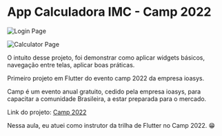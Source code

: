 # App Calculadora IMC - Camp 2022

![Login Page](https://github.com/devandrev/camp_aula_03/blob/main/assets/images/cover/cover_1.png)

![Calculator Page](https://github.com/devandrev/camp_aula_03/blob/main/assets/images/cover/cover_2.png)

O intuito desse projeto, foi demonstrar como aplicar widgets básicos, navegação entre telas, aplicar boas práticas.

Primeiro projeto em Flutter do evento camp 2022 da empresa ioasys.

Camp é um evento anual gratuito, cedido pela empresa ioasys, para capacitar a comunidade Brasileira, a estar preparada para o mercado. 

Link do projeto: [Camp 2022](https://camp.ioasys.com.br/)

Nessa aula, eu atuei como instrutor da trilha de Flutter no Camp 2022. :grin:
